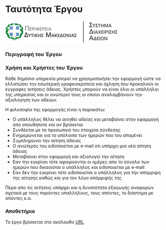 # Ταυτότητα Έργου

![alt tag](php_files/admin/pages/img/pdm.png)

### Περιγραφή του Έργου

### Χρήση και Χρήστες του Έργου
Κάθε δημόσια υπηρεσία μπορεί να χρησιμοποιήσει την εφαρμογή ώστε να ελλατώσει την εσωτερική γραφειοκρατεία και όχληση που προκαλούν οι έγγραφες αιτήσεις άδειας. Χρήστες μπορούν να είναι όλοι οι υπάλληλοι της υπηρεσίας και οι ανώτεροί τους οι οποίοι αναλαμβάνουν την αξιολόγηση των αδειών.

Η φιλοσοφία της εφαρμογής είναι η παρακάτω:

* Ο υπάλληλος θέλει να αιτηθεί αδείας και μεταβαίνει στην εφαρμογή απο οπουδήποτε και αν βρίσκεται
* Συνδέεται με τα προσωπικά του στοιχεία σύνδεσης
* Ενημερώνεται για το υπόλοιπο των ημερών που του απομένει
* Συμπληρώνει την αίτηση άδειας
* Ο ανώτερός του ειδοποιείται με e-mail οτι υπάρχει μια νέα αίτηση άδειας
* Μεταβαίνει στην εφαρμογή και αξιολογεί την αίτηση
* Εαν την εγκρίνει τότε αφαιρούνται οι ημέρες απο το σύνολο των ημερών που δικαιούται ο υπάλληλος και ειδοποιείται με e-mail
* Εαν δεν την εγκρίνει τότε ειδοποιείται ο υπάλληλος για την απόρριψη της αίτησης καθώς και για τον λόγο απόρριψής της

Πέρα απο τις αιτήσεις υπάρχει και η δυνατότητα εξαγωγής αναφορών σχετικά με τους παρόντες υπαλλήλους, τους απόντες, το διάστημα με απόντες κ.α.

### Αποθετήριο
Το έργο βρίσκεται στο ακόλουθο [URL](https://github.com/ellak-monades-aristeias/adeies-form)
